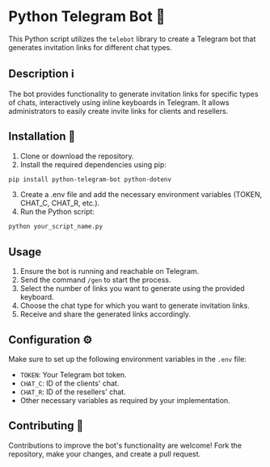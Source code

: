 # Python Telegram Bot 🤖

This Python script utilizes the `telebot` library to create a Telegram bot that generates invitation links for different chat types.

## Description ℹ️

The bot provides functionality to generate invitation links for specific types of chats, interactively using inline keyboards in Telegram. It allows administrators to easily create invite links for clients and resellers.

## Installation 🚀

1. Clone or download the repository.
2. Install the required dependencies using pip:
 ```bash
 pip install python-telegram-bot python-dotenv
 ```
3. Create a .env file and add the necessary environment variables (TOKEN, CHAT_C, CHAT_R, etc.).
4. Run the Python script:
```bash
python your_script_name.py
```

## Usage

1. Ensure the bot is running and reachable on Telegram.
2. Send the command `/gen` to start the process.
3. Select the number of links you want to generate using the provided keyboard.
4. Choose the chat type for which you want to generate invitation links.
5. Receive and share the generated links accordingly.

## Configuration ⚙️

Make sure to set up the following environment variables in the `.env` file:

- `TOKEN`: Your Telegram bot token.
- `CHAT_C`: ID of the clients' chat.
- `CHAT_R`: ID of the resellers' chat.
- Other necessary variables as required by your implementation.

## Contributing 🤝

Contributions to improve the bot's functionality are welcome! Fork the repository, make your changes, and create a pull request.
